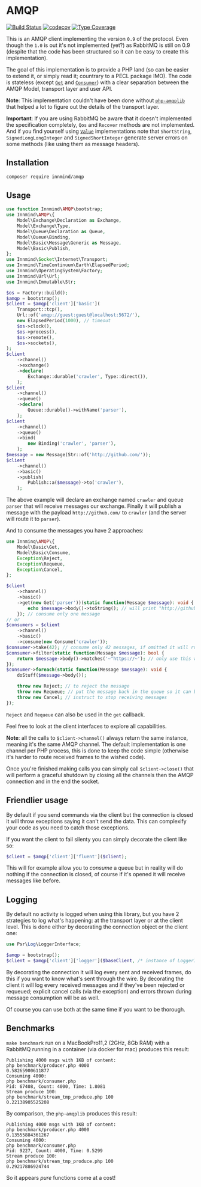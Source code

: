 # AMQP

[![Build Status](https://github.com/Innmind/AMQP/workflows/CI/badge.svg?branch=master)](https://github.com/Innmind/AMQP/actions?query=workflow%3ACI)
[![codecov](https://codecov.io/gh/Innmind/AMQP/branch/develop/graph/badge.svg)](https://codecov.io/gh/Innmind/AMQP)
[![Type Coverage](https://shepherd.dev/github/Innmind/AMQP/coverage.svg)](https://shepherd.dev/github/Innmind/AMQP)

This is an AMQP client implementing the version `0.9` of the protocol. Even though the `1.0` is out it's not implemented (yet?) as RabbitMQ is still on 0.9 (despite that the code has been structured so it can be easy to create this implementation).

The goal of this implementation is to provide a PHP land (so can be easier to extend it, or simply read it; countrary to a PECL package IMO). The code is stateless (except [`Get`](src/Client/Channel/Basic/Get.php) and [`Consumer`](src/Client/Channel/Basic/Consumer.php)) with a clear separation between the AMQP Model, transport layer and user API.

**Note**: This implementation couldn't have been done without [`php-amqplib`](https://packagist.org/packages/php-amqplib/php-amqplib) that helped a lot to figure out the details of the transport layer.

**Important**: If you are using RabbitMQ be aware that it doesn't implemented the specification completely, `Qos` and `Recover` methods are not implemented. And if you find yourself using [`Value`](src/Transport/Frame/Value.php) implementations note that `ShortString`, `SignedLongLongInteger` and `SignedShortInteger` generate server errors on some methods (like using them as message headers).

## Installation

```sh
composer require innmind/amqp
```

## Usage

```php
use function Innmind\AMQP\bootstrap;
use Innmind\AMQP\{
    Model\Exchange\Declaration as Exchange,
    Model\Exchange\Type,
    Model\Queue\Declaration as Queue,
    Model\Queue\Binding,
    Model\Basic\Message\Generic as Message,
    Model\Basic\Publish,
};
use Innmind\Socket\Internet\Transport;
use Innmind\TimeContinuum\Earth\ElapsedPeriod;
use Innmind\OperatingSystem\Factory;
use Innmind\Url\Url;
use Innmind\Immutable\Str;

$os = Factory::build();
$amqp = bootstrap();
$client = $amqp['client']['basic'](
    Transport::tcp(),
    Url::of('amqp://guest:guest@localhost:5672/'),
    new ElapsedPeriod(1000), // timeout
    $os->clock(),
    $os->process(),
    $os->remote(),
    $os->sockets(),
);
$client
    ->channel()
    ->exchange()
    ->declare(
        Exchange::durable('crawler', Type::direct()),
    );
$client
    ->channel()
    ->queue()
    ->declare(
        Queue::durable()->withName('parser'),
    );
$client
    ->channel()
    ->queue()
    ->bind(
        new Binding('crawler', 'parser'),
    );
$message = new Message(Str::of('http://github.com/'));
$client
    ->channel()
    ->basic()
    ->publish(
        Publish::a($message)->to('crawler'),
    );
```

The above example will declare an exchange named `crawler` and queue `parser` that will receive messages our exchange. Finally it will publish a message with the payload `http://github.com/` to `crawler` (and the server will route it to `parser`).

And to consume the messages you have 2 approaches:

```php
use Innminq\AMQP\{
    Model\Basic\Get,
    Model\Basic\Consume,
    Exception\Reject,
    Exception\Requeue,
    Exception\Cancel,
};

$client
    ->channel()
    ->basic()
    ->get(new Get('parser'))(static function(Message $message): void {
        echo $message->body()->toString(); // will print "http://github.com/"
    }); // consume only one message
// or
$consumers = $client
    ->channel()
    ->basic()
    ->consume(new Consume('crawler'));
$consumer->take(42); // consume only 42 messages, if omitted it will run as long the connection is opened
$consumer->filter(static function(Message $message): bool {
    return $message->body()->matches('~^https://~'); // only use this when server routing is no longer enough
});
$consumer->foreach(static function(Message $message): void {
    doStuff($message->body());

    throw new Reject; // to reject the message
    throw new Requeue; // put the message back in the queue so it can be redelivered
    throw new Cancel; // instruct to stop receiving messages
});
```

`Reject` and `Requeue` can also be used in the `get` callback.

Feel free to look at the client interfaces to explore all capabilities.

**Note**: all the calls to `$client->channel()` always return the same instance, meaning it's the same AMQP channel. The default implementation is one channel per PHP process, this is done to keep the code simple (otherwise it's harder to route received frames to the wished code).

Once you're finished making calls you can simply call `$client->close()` that will perform a graceful shutdown by closing all the channels then the AMQP connection and in the end the socket.

## Friendlier usage

By default if you send commands via the client but the connection is closed it will throw exceptions saying it can't send the data. This can complexify your code as you need to catch those exceptions.

If you want the client to fail silenty you can simply decorate the client like so:

```php
$client = $amqp['client']['fluent']($client);
```

This will for example allow you to _consume_ a queue but in reality will do nothing if the connection is closed, of course if it's opened it will receive messages like before.

## Logging

By default no activity is logged when using this library, but you have 2 strategies to log what's happening: at the transport layer or at the client level. This is done either by decorating the connection object or the client one:

```php
use Psr\Log\LoggerInterface;

$amqp = bootstrap();
$client = $amqp['client']['logger']($baseClient, /* instance of LoggerInterface */);
```

By decorating the connection it will log every sent and received frames, do this if you want to know what's sent through the wire. By decorating the client it will log every received messages and if they've been rejected or requeued; explicit cancel calls (via the exception) and errors thrown during message consumption will be as well.

Of course you can use both at the same time if you want to be thorough.

## Benchmarks

`make benchmark` run on a MacBookPro11,2 (2GHz, 8Gb RAM) with a RabbitMQ running in a container (via docker for mac) produces this result:

```
Publishing 4000 msgs with 1KB of content:
php benchmark/producer.php 4000
0.58265900611877
Consuming 4000:
php benchmark/consumer.php
Pid: 67408, Count: 4000, Time: 1.8081
Stream produce 100:
php benchmark/stream_tmp_produce.php 100
0.22138905525208
```

By comparison, the `php-amqplib` produces this result:

```
Publishing 4000 msgs with 1KB of content:
php benchmark/producer.php 4000
0.13555884361267
Consuming 4000:
php benchmark/consumer.php
Pid: 9227, Count: 4000, Time: 0.5299
Stream produce 100:
php benchmark/stream_tmp_produce.php 100
0.29217886924744
```

So it appears _pure_ functions come at a cost!
